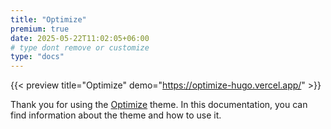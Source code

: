 ```yaml
---
title: "Optimize"
premium: true
date: 2025-05-22T11:02:05+06:00
# type dont remove or customize
type: "docs"
---
```


{{< preview title="Optimize" demo="https://optimize-hugo.vercel.app/" >}}

Thank you for using the [Optimize](https://gethugothemes.com/products/optimize/) theme. In this documentation, you can find information about the theme and how to use it.
